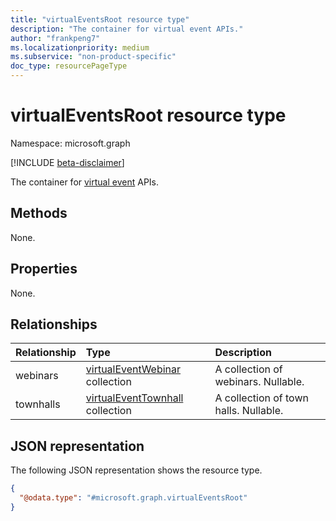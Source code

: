 ```yaml
---
title: "virtualEventsRoot resource type"
description: "The container for virtual event APIs."
author: "frankpeng7"
ms.localizationpriority: medium
ms.subservice: "non-product-specific"
doc_type: resourcePageType
---
```


# virtualEventsRoot resource type

Namespace: microsoft.graph

[!INCLUDE [beta-disclaimer](../../includes/beta-disclaimer.md)]

The container for [virtual event](virtualevent.md) APIs.

## Methods

None.

## Properties

None.

## Relationships

| Relationship | Type |Description|
|:---------------|:--------|:----------|
|webinars|[virtualEventWebinar](virtualeventwebinar.md) collection | A collection of webinars. Nullable.|
|townhalls|[virtualEventTownhall](virtualeventtownhall.md) collection | A collection of town halls. Nullable.|

## JSON representation

The following JSON representation shows the resource type.

<!-- {
  "blockType": "resource",
  "@odata.type": "microsoft.graph.solutionsRoot"
}
-->
```json
{
  "@odata.type": "#microsoft.graph.virtualEventsRoot"
}
